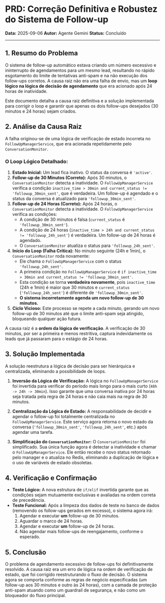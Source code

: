 # PRD: Correção Definitiva e Robustez do Sistema de Follow-up

**Data:** 2025-09-06
**Autor:** Agente Gemini
**Status:** Concluído

---

## 1. Resumo do Problema

O sistema de follow-up automático estava criando um número excessivo e ininterrupto de agendamentos para um mesmo lead, resultando no rápido esgotamento do limite de tentativas anti-spam e na não execução dos follow-ups corretos. A causa raiz não era uma falha de envio, mas um **loop lógico na lógica de decisão de agendamento** que era acionado após 24 horas de inatividade.

Este documento detalha a causa raiz definitiva e a solução implementada para corrigir o loop e garantir que apenas os dois follow-ups desejados (30 minutos e 24 horas) sejam criados.

## 2. Análise da Causa Raiz

A falha originou-se de uma lógica de verificação de estado incorreta no `FollowUpManagerService`, que era acionada repetidamente pelo `ConversationMonitor`.

### O Loop Lógico Detalhado:

1.  **Estado Inicial:** Um lead fica inativo. O status da conversa é `'active'`.
2.  **Follow-up de 30 Minutos (Correto):** Após 30 minutos, o `ConversationMonitor` detecta a inatividade. O `FollowUpManagerService` verifica a condição `inactive_time > 30min and current_status != 'followup_30min_sent'`, que é verdadeira. Um follow-up é agendado e o status da conversa é atualizado para `'followup_30min_sent'`.
3.  **Follow-up de 24 Horas (Correto):** Após 24 horas, o `ConversationMonitor` detecta a inatividade. O `FollowUpManagerService` verifica as condições:
    *   A condição de 30 minutos é falsa (`current_status` é `'followup_30min_sent'`).
    *   A condição de 24 horas (`inactive_time > 24h and current_status != 'followup_24h_sent'`) é verdadeira. Um follow-up de 24 horas é agendado.
    *   O `ConversationMonitor` atualiza o status para `'followup_24h_sent'`.
4.  **Início do Loop (Falha Crítica):** No minuto seguinte (24h e 1min), o `ConversationMonitor` roda novamente:
    *   Ele chama o `FollowUpManagerService` com o status `'followup_24h_sent'`.
    *   A primeira condição no `FollowUpManagerService` é `if inactive_time > 30min and current_status != 'followup_30min_sent'`.
    *   Esta condição se torna **verdadeira novamente**, pois `inactive_time` (24h e 1min) é maior que 30 minutos e `current_status` (`'followup_24h_sent'`) é diferente de `'followup_30min_sent'`.
    *   **O sistema incorretamente agenda um novo follow-up de 30 minutos.**
5.  **Ciclo Vicioso:** Este processo se repete a cada minuto, gerando um novo follow-up de 30 minutos até que o limite anti-spam seja atingido, bloqueando qualquer ação futura.

A causa raiz é a **ordem da lógica de verificação**. A verificação de 30 minutos, por ser a primeira e menos restritiva, captura indevidamente os leads que já passaram para o estágio de 24 horas.

## 3. Solução Implementada

A solução reestrutura a lógica de decisão para ser hierárquica e centralizada, eliminando a possibilidade de loops.

1.  **Inversão da Lógica de Verificação:** A lógica no `FollowUpManagerService` foi invertida para verificar do período mais longo para o mais curto (`48h -> 24h -> 30min`). Isso garante que uma conversa inativa por 24 horas seja tratada pela regra de 24 horas e não caia mais na regra de 30 minutos.

2.  **Centralização da Lógica de Estado:** A responsabilidade de decidir e agendar o follow-up foi totalmente centralizada no `FollowUpManagerService`. Este serviço agora retorna o novo estado da conversa (`'followup_30min_sent'`, `'followup_24h_sent'`, etc.) após agendar uma tarefa.

3.  **Simplificação do `ConversationMonitor`:** O `ConversationMonitor` foi simplificado. Sua única função agora é detectar a inatividade e chamar o `FollowUpManagerService`. Ele então recebe o novo status retornado pelo manager e o atualiza no Redis, eliminando a duplicação de lógica e o uso de variáveis de estado obsoletas.

## 4. Verificação e Confirmação

-   **Teste Lógico:** A nova estrutura de `if/elif` invertida garante que as condições sejam mutuamente exclusivas e avaliadas na ordem correta de precedência.
-   **Teste Funcional:** Após a limpeza dos dados de teste no banco de dados (removendo os follow-ups gerados em excesso), o sistema agora irá:
    1.  Agendar e executar **um** follow-up de 30 minutos.
    2.  Aguardar o marco de 24 horas.
    3.  Agendar e executar **um** follow-up de 24 horas.
    4.  Não agendar mais follow-ups de reengajamento, conforme o esperado.

## 5. Conclusão

O problema de agendamento excessivo de follow-ups foi definitivamente resolvido. A causa raiz era um erro de lógica na ordem de verificação de estado, que foi corrigido reestruturando o fluxo de decisão. O sistema agora se comporta conforme as regras de negócio especificadas (um follow-up aos 30 minutos e outro às 24 horas), com a camada de proteção anti-spam atuando como um guardrail de segurança, e não como um bloqueador do fluxo principal.
